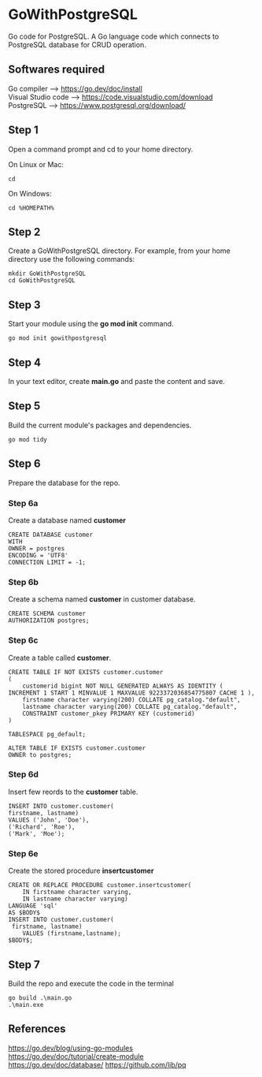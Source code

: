 # GoWithPostgreSQL
 Go code for PostgreSQL. A Go language code which connects to PostgreSQL database for CRUD operation.

## Softwares required
Go compiler --> https://go.dev/doc/install  
Visual Studio code --> https://code.visualstudio.com/download  
PostgreSQL --> https://www.postgresql.org/download/  

## Step 1
Open a command prompt and cd to your home directory.  
  
  On Linux or Mac:  
    
    cd

  On Windows:  

    cd %HOMEPATH%

## Step 2
Create a GoWithPostgreSQL directory.
    For example, from your home directory use the following commands:

    mkdir GoWithPostgreSQL
    cd GoWithPostgreSQL

## Step 3
Start your module using the **go mod init** command.

    go mod init gowithpostgresql

## Step 4
In your text editor, create **main.go** and paste the content and save.

## Step 5
Build the current module's packages and dependencies.

    go mod tidy

## Step 6
Prepare the database for the repo.

### Step 6a
Create a database named **customer**

    CREATE DATABASE customer
    WITH 
    OWNER = postgres
    ENCODING = 'UTF8'
    CONNECTION LIMIT = -1;

### Step 6b
Create a schema named **customer** in customer database.

    CREATE SCHEMA customer
    AUTHORIZATION postgres;
   
### Step 6c
Create a table called **customer**.

    CREATE TABLE IF NOT EXISTS customer.customer
    (
        customerid bigint NOT NULL GENERATED ALWAYS AS IDENTITY ( INCREMENT 1 START 1 MINVALUE 1 MAXVALUE 9223372036854775807 CACHE 1 ),
        firstname character varying(200) COLLATE pg_catalog."default",
        lastname character varying(200) COLLATE pg_catalog."default",
        CONSTRAINT customer_pkey PRIMARY KEY (customerid)
    )

    TABLESPACE pg_default;

    ALTER TABLE IF EXISTS customer.customer
    OWNER to postgres;

### Step 6d
Insert few reords to the **customer** table.

    INSERT INTO customer.customer(
	firstname, lastname)
	VALUES ('John', 'Doe'),
	('Richard', 'Roe'),
	('Mark', 'Moe');

### Step 6e
Create the stored procedure **insertcustomer**

    CREATE OR REPLACE PROCEDURE customer.insertcustomer(
	    IN firstname character varying,
	    IN lastname character varying)
    LANGUAGE 'sql'
    AS $BODY$
    INSERT INTO customer.customer(
	 firstname, lastname)
		VALUES (firstname,lastname);
    $BODY$;

## Step 7
Build the repo and execute the code in the terminal

    go build .\main.go
    .\main.exe

## References
https://go.dev/blog/using-go-modules  
https://go.dev/doc/tutorial/create-module  
https://go.dev/doc/database/
https://github.com/lib/pq